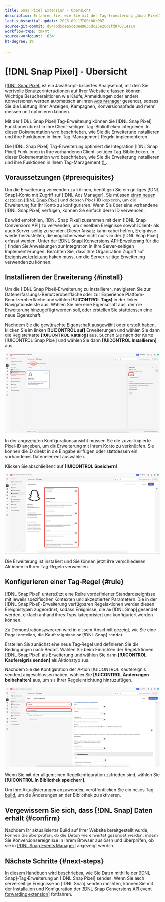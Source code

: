 ```yaml
---
title: Snap Pixel Extension - Übersicht
description: Erfahren Sie, wie Sie mit der Tag-Erweiterung „Snap Pixel“ wertvolle Benutzerinteraktionen in Adobe Experience Platform erfassen können.
last-substantial-update: 2025-09-17T00:00:00Z
source-git-commit: d846bd5dee5ce0ee8836dc25e20d9fd070714114
workflow-type: tm+mt
source-wordcount: '634'
ht-degree: 1%

---
```


# [!DNL Snap Pixel] - Übersicht

[[!DNL Snap Pixel]](https://businesshelp.snapchat.com/s/article/snap-pixel-about) ist ein JavaScript-basiertes Analysetool, mit dem Sie wertvolle Benutzerinteraktionen auf Ihrer Website erfassen können. Wichtige Besucheraktionen wie Käufe, Anmeldungen oder andere Konversionen werden automatisch an Ihren [Ads Manager](http://ads.snapchat.com/) gesendet, sodass Sie die Leistung Ihrer Anzeigen, Kampagnen, Konversionspfade und mehr messen und optimieren können.

Mit der [!DNL Snap Pixel] Tag-Erweiterung können Sie [!DNL Snap Pixel] Funktionen direkt in Ihre Client-seitigen Tag-Bibliotheken integrieren. In dieser Dokumentation wird beschrieben, wie Sie die Erweiterung installieren und ihre Funktionen in Ihren Tag-Management-Regeln implementieren.

Die [!DNL Snap Pixel] Tag-Erweiterung optimiert die Integration [!DNL Snap Pixel] Funktionen in Ihre vorhandenen Client-seitigen Tag-Bibliotheken. In dieser Dokumentation wird beschrieben, wie Sie die Erweiterung installieren und ihre Funktionen in Ihrem Tag-Management ([) &#x200B;](../../../ui/managing-resources/rules.md).

## Voraussetzungen {#prerequisites}

Um die Erweiterung verwenden zu können, benötigen Sie ein gültiges [!DNL Snap]-Konto mit Zugriff auf [!DNL Ads Manager]. Sie müssen [einen neuen erstellen [!DNL Snap Pixel]](https://forbusiness.snapchat.com/advertising/snap-pixel#about) und dessen Pixel-ID kopieren, um die Erweiterung für Ihr Konto zu konfigurieren. Wenn Sie über eine vorhandene [!DNL Snap Pixel] verfügen, können Sie einfach deren ID verwenden.

Es wird empfohlen, [!DNL Snap Pixel] zusammen mit dem [!DNL Snap Conversions API] zu verwenden, um dieselben Ereignisse sowohl Client- als auch Server-seitig zu senden. Dieser Ansatz kann dabei helfen, Ereignisse wiederherzustellen, die möglicherweise nicht nur von der [!DNL Snap Pixel] erfasst werden. Unter der [[!DNL Snap] Konversions-API-Erweiterung für die &#x200B;](../../server/snap/overview.md)) finden Sie Anweisungen zur Integration in Ihre Server-seitigen Implementierungen. Beachten Sie, dass Ihre Organisation Zugriff auf [Ereignisweiterleitung](../../../ui/event-forwarding/overview.md) haben muss, um die Server-seitige Erweiterung verwenden zu können.

## Installieren der Erweiterung {#install}

Um die [!DNL Snap Pixel]-Erweiterung zu installieren, navigieren Sie zur Datenerfassungs-Benutzeroberfläche oder zur Experience Platform-Benutzeroberfläche und wählen **[!UICONTROL Tags]** in der linken Navigationsleiste aus. Wählen Sie hier eine Eigenschaft aus, der die Erweiterung hinzugefügt werden soll, oder erstellen Sie stattdessen eine neue Eigenschaft.

Nachdem Sie die gewünschte Eigenschaft ausgewählt oder erstellt haben, klicken Sie im linken **[!UICONTROL auf]** Erweiterungen und wählen Sie dann die Registerkarte **[!UICONTROL Katalog]** aus. Suchen Sie nach der Karte [!UICONTROL Snap Pixel] und wählen Sie dann **[!UICONTROL Installieren]** aus.

![Die ausgewählte Schaltfläche [!UICONTROL Installieren] für die Erweiterung [!UICONTROL Snap Pixel] in der Datenerfassungs-Benutzeroberfläche.](./images/install.png)

In der angezeigten Konfigurationsansicht müssen Sie die zuvor kopierte Pixel-ID angeben, um die Erweiterung mit Ihrem Konto zu verknüpfen. Sie können die ID direkt in die Eingabe einfügen oder stattdessen ein vorhandenes Datenelement auswählen.

Klicken Sie abschließend auf **[!UICONTROL Speichern]**.

![Die [!DNL Pixel]-ID, die als Datenelement in der Erweiterungskonfigurationsansicht bereitgestellt wird.](./images/configure.png)

Die Erweiterung ist installiert und Sie können jetzt ihre verschiedenen Aktionen in Ihren Tag-Regeln verwenden.

## Konfigurieren einer Tag-Regel {#rule}

[!DNL Snap Pixel] unterstützt eine Reihe vordefinierter Standardereignisse mit jeweils spezifischen Kontexten und akzeptierten Parametern. Die in der [!DNL Snap Pixel]-Erweiterung verfügbaren Regelaktionen werden diesen Ereignistypen zugeordnet, sodass Ereignisse, die an [!DNL Snap] gesendet werden, einfach anhand ihres Typs kategorisiert und konfiguriert werden können.

Zu Demonstrationszwecken wird in diesem Abschnitt gezeigt, wie Sie eine Regel erstellen, die Kaufereignisse an [!DNL Snap] sendet.

Erstellen Sie zunächst eine neue Tag-Regel und definieren Sie die Bedingungen nach Bedarf. Wählen Sie beim Einrichten der Regelaktionen [!DNL Snap Pixel] als Erweiterung und wählen Sie dann **[!UICONTROL Kaufereignis senden]** als Aktionstyp aus.

Nachdem Sie die Konfiguration der Aktion [!UICONTROL Kaufereignis senden] abgeschlossen haben, wählen Sie **[!UICONTROL Änderungen beibehalten]** aus, um sie Ihrer Regeleinrichtung hinzuzufügen.

![Der [!UICONTROL Kaufereignis senden] Aktionstyp, der für eine Regel in der Datenerfassungs-Benutzeroberfläche ausgewählt wurde.](./images/action-type.png)

Wenn Sie mit der allgemeinen Regelkonfiguration zufrieden sind, wählen Sie **[!UICONTROL In Bibliothek speichern]**.

Um Ihre Aktualisierungen anzuwenden, veröffentlichen Sie ein neues Tag [build](../../../ui/publishing/builds.md), um die Änderungen an der Bibliothek zu aktivieren.

## Vergewissern Sie sich, dass [!DNL Snap] Daten erhält {#confirm}

Nachdem Ihr aktualisierter Build auf Ihrer Website bereitgestellt wurde, können Sie überprüfen, ob die Daten wie erwartet gesendet werden, indem Sie Konversionsereignisse in Ihrem Browser auslösen und überprüfen, ob sie in [[!DNL Snap Events Manager]](https://businesshelp.snapchat.com/s/article/events-manager) angezeigt werden.

## Nächste Schritte {#next-steps}

In diesem Handbuch wird beschrieben, wie Sie Daten mithilfe der [!DNL Snap]-Tag-Erweiterung an [!DNL Snap Pixel] senden. Wenn Sie auch serverseitige Ereignisse an [!DNL Snap] senden möchten, können Sie mit der Installation und Konfiguration der [[!DNL Snap Conversions API event forwarding extension]](../../server/snap/overview.md) fortfahren.
